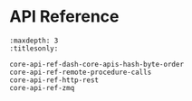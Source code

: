 # API Reference

```{toctree}
:maxdepth: 3
:titlesonly:

core-api-ref-dash-core-apis-hash-byte-order
core-api-ref-remote-procedure-calls
core-api-ref-http-rest
core-api-ref-zmq
```
